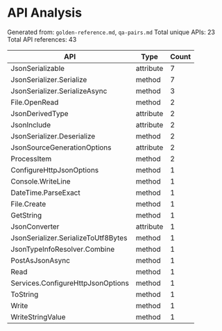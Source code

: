 # API Analysis

Generated from: `golden-reference.md`, `qa-pairs.md`
Total unique APIs: 23
Total API references: 43

| API | Type | Count |
|-----|------|-------|
| JsonSerializable | attribute | 7 |
| JsonSerializer.Serialize | method | 7 |
| JsonSerializer.SerializeAsync | method | 3 |
| File.OpenRead | method | 2 |
| JsonDerivedType | attribute | 2 |
| JsonInclude | attribute | 2 |
| JsonSerializer.Deserialize | method | 2 |
| JsonSourceGenerationOptions | attribute | 2 |
| ProcessItem | method | 2 |
| ConfigureHttpJsonOptions | method | 1 |
| Console.WriteLine | method | 1 |
| DateTime.ParseExact | method | 1 |
| File.Create | method | 1 |
| GetString | method | 1 |
| JsonConverter | attribute | 1 |
| JsonSerializer.SerializeToUtf8Bytes | method | 1 |
| JsonTypeInfoResolver.Combine | method | 1 |
| PostAsJsonAsync | method | 1 |
| Read | method | 1 |
| Services.ConfigureHttpJsonOptions | method | 1 |
| ToString | method | 1 |
| Write | method | 1 |
| WriteStringValue | method | 1 |
